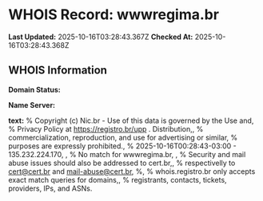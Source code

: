 # WHOIS Record: wwwregima.br

**Last Updated:** 2025-10-16T03:28:43.367Z
**Checked At:** 2025-10-16T03:28:43.368Z

## WHOIS Information

**Domain Status:** 

**Name Server:** 

**text:** % Copyright (c) Nic.br - Use of this data is governed by the Use and, % Privacy Policy at https://registro.br/upp . Distribution,, % commercialization, reproduction, and use for advertising or similar, % purposes are expressly prohibited., % 2025-10-16T00:28:43-03:00 - 135.232.224.170, , % No match for wwwregima.br, , % Security and mail abuse issues should also be addressed to cert.br,, % respectivelly to cert@cert.br and mail-abuse@cert.br, %, % whois.registro.br only accepts exact match queries for domains,, % registrants, contacts, tickets, providers, IPs, and ASNs.

